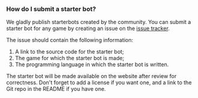 ### How do I submit a starter bot?

We gladly publish starterbots created by the community. You can submit a starter bot for any game by creating an issue on the 
[issue tracker](https://github.com/riddlesio/issues/issues).

The issue should contain the following information:

  1. A link to the source code for the starter bot;
  2. The game for which the starter bot is made;
  3. The programming language in which the starter bot is written.

The starter bot will be made available on the website after review for correctness. Don't forget to add a license if you want one, and a link to the Git repo in the README if you have one.
